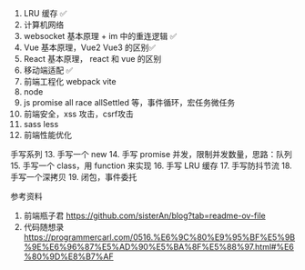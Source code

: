1. LRU 缓存 ✅
2. 计算机网络
3. websocket 基本原理 + im 中的重连逻辑 ✅
4. Vue 基本原理，Vue2 Vue3 的区别✅
5. React 基本原理， react 和 vue 的区别
6. 移动端适配 ✅
7. 前端工程化 webpack vite
8. node
9. js promise all race allSettled 等，事件循环，宏任务微任务
10. 前端安全，xss 攻击，csrf攻击
11. sass less
12. 前端性能优化

手写系列
13. 手写一个 new
14. 手写 promise 并发，限制并发数量，思路：队列
15. 手写一个 class，用 function 来实现
16. 手写 LRU 缓存
17. 手写防抖节流
18. 手写一个深拷贝
19. 闭包，事件委托

参考资料

1. 前端瓶子君 <https://github.com/sisterAn/blog?tab=readme-ov-file>
2. 代码随想录 <https://programmercarl.com/0516.%E6%9C%80%E9%95%BF%E5%9B%9E%E6%96%87%E5%AD%90%E5%BA%8F%E5%88%97.html#%E6%80%9D%E8%B7%AF>
